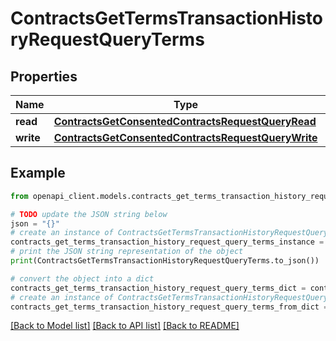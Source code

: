 # ContractsGetTermsTransactionHistoryRequestQueryTerms


## Properties

Name | Type | Description | Notes
------------ | ------------- | ------------- | -------------
**read** | [**ContractsGetConsentedContractsRequestQueryRead**](ContractsGetConsentedContractsRequestQueryRead.md) |  | [optional] 
**write** | [**ContractsGetConsentedContractsRequestQueryWrite**](ContractsGetConsentedContractsRequestQueryWrite.md) |  | [optional] 

## Example

```python
from openapi_client.models.contracts_get_terms_transaction_history_request_query_terms import ContractsGetTermsTransactionHistoryRequestQueryTerms

# TODO update the JSON string below
json = "{}"
# create an instance of ContractsGetTermsTransactionHistoryRequestQueryTerms from a JSON string
contracts_get_terms_transaction_history_request_query_terms_instance = ContractsGetTermsTransactionHistoryRequestQueryTerms.from_json(json)
# print the JSON string representation of the object
print(ContractsGetTermsTransactionHistoryRequestQueryTerms.to_json())

# convert the object into a dict
contracts_get_terms_transaction_history_request_query_terms_dict = contracts_get_terms_transaction_history_request_query_terms_instance.to_dict()
# create an instance of ContractsGetTermsTransactionHistoryRequestQueryTerms from a dict
contracts_get_terms_transaction_history_request_query_terms_from_dict = ContractsGetTermsTransactionHistoryRequestQueryTerms.from_dict(contracts_get_terms_transaction_history_request_query_terms_dict)
```
[[Back to Model list]](../README.md#documentation-for-models) [[Back to API list]](../README.md#documentation-for-api-endpoints) [[Back to README]](../README.md)


